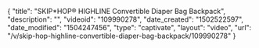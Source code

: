 {
    "title": "SKIP*HOP&reg; HIGHLINE Convertible Diaper Bag Backpack",
    "description": "",
    "videoid": "109990278",
    "date_created": "1502522597",
    "date_modified": "1504247456",
    "type": "captivate",
    "layout": "video",
    "url": "\/v\/skip-hop-highline-convertible-diaper-bag-backpack\/109990278"
}